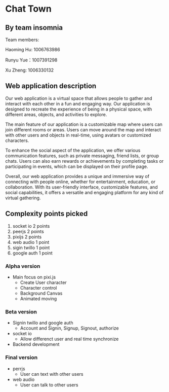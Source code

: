 # Chat Town

## By team insomnia

Team members:

Haoming Hu: 1006763986

Runyu Yue：1007391298

Xu Zheng: 1006330132

## Web application description

Our web application is a virtual space that allows people to gather and interact with each other in a fun and engaging way. Our application is designed to recreate the experience of being in a physical space, with different areas, objects, and activities to explore.

The main feature of our application is a customizable map where users can join different rooms or areas. Users can move around the map and interact with other users and objects in real-time, using avatars or customized characters.

To enhance the social aspect of the application, we offer various communication features, such as private messaging, friend lists, or group chats. Users can also earn rewards or achievements by completing tasks or participating in events, which can be displayed on their profile page.

Overall, our web application provides a unique and immersive way of connecting with people online, whether for entertainment, education, or collaboration. With its user-friendly interface, customizable features, and social capabilities, it offers a versatile and engaging platform for any kind of virtual gathering.

## Complexity points picked

1. socket io 2 points
2. peerjs 2 points
3. pixijs 2 points
4. web audio 1 point
5. sigin twillo 1 point
6. google auth 1 point

### Alpha version

- Main focus on pixi.js
  - Create User character
  - Character control
  - Background Canvas
  - Animated moving

### Beta version

- Signin twillo and google auth
  - Account and Signin, Signup, Signout, authorize
- socket io
  - Allow differenct user and real time synchronize
- Backend development

### Final version

- perrjs
  - User can text with other users
- web audio
  - User can talk to other users

